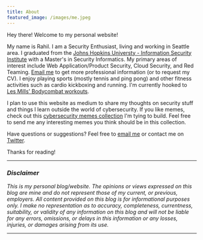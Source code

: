 ```yaml
---
title: About
featured_image: /images/me.jpeg
---
```



Hey there! Welcome to my personal website!

My name is Rahil. I am a Security Enthusiast, living and working in Seattle area. I graduated from the [Johns Hopkins Universty - Information Security Institute](http://isi.jhu.edu) with a Master's in Security Informatics. My primary areas of interest include Web Application/Product Security, Cloud Security, and Red Teaming. [Email me](mailto:contact@rahilarora.com) to get more professional information (or to request my CV). I enjoy playing sports (mostly tennis and ping pong) and other fitness activities such as cardio kickboxing and running. I'm currently hooked to [Les Mills' Bodycombat workouts](https://www.lesmills.com/us/workouts/fitness-classes/bodycombat/).  

I plan to use this website as medium to share my thoughts on security stuff and things I learn outside the world of cybersecurity. If you like memes, check out this [cybersecurity memes collection](https://vuln.management/memes/) I'm tying to build. Feel free to send me any interesting memes you think should be in this collection.

Have questions or suggestions? Feel free to [email me](mailto:contact@rahilarora.com) or contact me on [Twitter](https://twitter.com/lihararora).

Thanks for reading!

---------------

### *Disclaimer*

*This is my personal blog/website. The opinions or views expressed on this blog are mine and do not represent those of my current, or previous, employers. All content provided on this blog is for informational purposes only. I make no representation as to accuracy, completeness, currentness, suitability, or validity of any information on this blog and will not be liable for any errors, omissions, or delays in this information or any losses, injuries, or damages arising from its use.*

---------------
